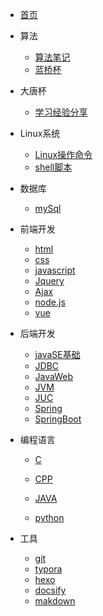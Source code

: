 * [首页](/README.md)
* 算法
	* [算法笔记](/algorithm/README.md)
  * [蓝桥杯](/蓝桥杯/README.md)

* 大唐杯
  * [学习经验分享](/大唐杯/learn.md)
* Linux系统
	* [Linux操作命令](#)
	* [shell脚本](#)
* 数据库

  * [mySql](/database/README.md)
* 前端开发
  * [html](#)
  * [css](#)
  * [javascript](/前端/javascript/README.md)
  * [Jquery](#)
  * [Ajax](#)
  * [node.js](#)
  * [vue](#)
* 后端开发

   * [javaSE基础](#)
   * [JDBC](#)
   * [JavaWeb](#)
   * [JVM](#)
   * [JUC](#)
   * [Spring](#)
   * [SpringBoot](#)
* 编程语言

   * [C](#)

    * [CPP](#)
    * [JAVA](/编程语言/Java/README.md)
    * [python](/language/python/pythonlearn.md)
* 工具
  * [git](/工具/Gitlearn.md)
  * [typora](#)
  * [hexo](#)
  * [docsify](/docsify/docsify.md)
  * [makdown](#)


